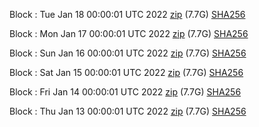 Block [](https://insight.dash.org/insight/block/): Tue Jan 18 00:00:01 UTC 2022 [zip](https://dash-bootstrap.ams3.digitaloceanspaces.com/mainnet/2022-01-18/bootstrap.dat.zip) (7.7G) [SHA256](https://dash-bootstrap.ams3.digitaloceanspaces.com/mainnet/2022-01-18/sha256.txt)

Block [](https://insight.dash.org/insight/block/): Mon Jan 17 00:00:01 UTC 2022 [zip](https://dash-bootstrap.ams3.digitaloceanspaces.com/mainnet/2022-01-17/bootstrap.dat.zip) (7.7G) [SHA256](https://dash-bootstrap.ams3.digitaloceanspaces.com/mainnet/2022-01-17/sha256.txt)

Block [](https://insight.dash.org/insight/block/): Sun Jan 16 00:00:01 UTC 2022 [zip](https://dash-bootstrap.ams3.digitaloceanspaces.com/mainnet/2022-01-16/bootstrap.dat.zip) (7.7G) [SHA256](https://dash-bootstrap.ams3.digitaloceanspaces.com/mainnet/2022-01-16/sha256.txt)

Block [](https://insight.dash.org/insight/block/): Sat Jan 15 00:00:01 UTC 2022 [zip](https://dash-bootstrap.ams3.digitaloceanspaces.com/mainnet/2022-01-15/bootstrap.dat.zip) (7.7G) [SHA256](https://dash-bootstrap.ams3.digitaloceanspaces.com/mainnet/2022-01-15/sha256.txt)

Block [](https://insight.dash.org/insight/block/): Fri Jan 14 00:00:01 UTC 2022 [zip](https://dash-bootstrap.ams3.digitaloceanspaces.com/mainnet/2022-01-14/bootstrap.dat.zip) (7.7G) [SHA256](https://dash-bootstrap.ams3.digitaloceanspaces.com/mainnet/2022-01-14/sha256.txt)

Block [](https://insight.dash.org/insight/block/): Thu Jan 13 00:00:01 UTC 2022 [zip](https://dash-bootstrap.ams3.digitaloceanspaces.com/mainnet/2022-01-13/bootstrap.dat.zip) (7.7G) [SHA256](https://dash-bootstrap.ams3.digitaloceanspaces.com/mainnet/2022-01-13/sha256.txt)
